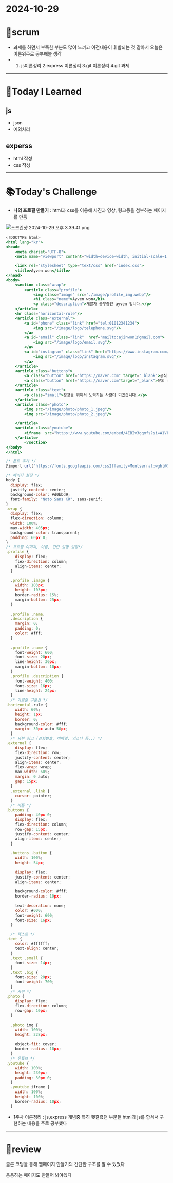 # 2024-10-29

# 💬**scrum**

- 과제를 하면서 부족한 부분도 많이 느끼고
이전내용이 휘발되는 것 같아서
오늘은 이론위주로 공부해볼 생각
- 1. js이론정리
2.express 이론정리
3.git 이론정리
4.git 과제

---

# 📝**Today I Learned**

## js

- json
- 예외처리

## experss

- html 작성
- css 작성

---

# 📚**Today's Challenge**

- **나의 프로필 만들기**
: html과 css를 이용해 사진과 영상, 링크등을 첨부하는 페이지를 만듬

![스크린샷 2024-10-29 오후 3.39.41.png](https://prod-files-secure.s3.us-west-2.amazonaws.com/28744fd3-605d-4731-a5be-288a0094699e/772d3bf2-facd-426e-99e7-7edcc6f8c448/%E1%84%89%E1%85%B3%E1%84%8F%E1%85%B3%E1%84%85%E1%85%B5%E1%86%AB%E1%84%89%E1%85%A3%E1%86%BA_2024-10-29_%E1%84%8B%E1%85%A9%E1%84%92%E1%85%AE_3.39.41.png)

```jsx
<!DOCTYPE html>
<html lang="kr">
<head>
    <meta charset="UTF-8">
    <meta name="viewport" content="width=device-width, initial-scale=1.0">

    <link rel="stylesheet" type="text/css" href="index.css">
    <title>Ayven won</title>
</head>
<body>
    <section class="wrap">
        <article class="profile">
            <img class="image" src="./image/profile_img.webp"/>
            <h1 class="name">Ayven won</h1>
            <p class="description">개발자 공부중인 ayven 입니다.</p>
    </article>
    <hr class="horizontal-rule"/>
    <article class="external">
        <a id="phone" class="link" href="tel:01012341234">
            <img src="/image/logo/telephone.svg"/>
        </a>
        <a id="email" class="link"  href="mailto:ajinwon1@gmail.com">
            <img src="/image/logo/email.svg"/>
        </a>
        <a id="instagram" class="link" href="https://www.instagram.com/" target="_blank">
            <img src="/image/logo/instagram.svg"/>
        </a>
    </article>
    <article class="buttons">
        <a class="button" href="https://naver.com" target="_blank">공식 홈페이지</a>
        <a class="button" href="https://naver.com"target="_blank">문의 사항</a>
    </article>
    <article class="text">
        <p class="small">성장을 위해서 노력하는 사람이 되겠습니다.</p>
    </article>
    <article class="photo">
        <img src="/image/photo/photo_1.jpeg"/>
        <img src="/image/photo/photo_2.jpeg"/>

    </article>
    <article class="youtube">
        <iframe  src="https://www.youtube.com/embed/4EBIv3gqmfs?si=A1VFpnCAkGCwfqAz?controls=0" title="YouTube video player" frameborder="0" allow="accelerometer; autoplay; clipboard-write; encrypted-media; gyroscope; picture-in-picture; web-share" allowfullscreen></iframe>
    </article>
		</section>
</body>
</html>
```

```jsx
/* 폰트 추가 */
@import url("https://fonts.googleapis.com/css2?family=Montserrat:wght@700&family=Noto+Sans+KR:wght@100;300;400;500;700;900&display=swap");

/* 페이지 설정 */
body {
  display: flex;
  justify-content: center;
  background-color: #d0bbd9;
  font-family: "Noto Sans KR", sans-serif;
}
.wrap {
  display: flex;
  flex-direction: column;
  width: 100%;
  max-width: 405px;
  background-color: transparent;
  padding: 60px 0;
}
/* 프로필 이미지, 이름, 간단 설명 설정*/
.profile {
    display: flex;
    flex-direction: column;
    align-items: center;
  }
  
  .profile .image {
    width: 103px;
    height: 103px;
    border-radius: 15%;
    margin-bottom: 25px;
  }
  
  .profile .name,
  .description {
    margin: 0;
    padding: 0;
    color: #fff;
  }
  
  .profile .name {
    font-weight: 600;
    font-size: 20px;
    line-height: 30px;
    margin-bottom: 10px;
  }
  .profile .description {
    font-weight: 400;
    font-size: 16px;
    line-height: 24px;
  }
  /* 가로줄 구분선 */
.horizontal-rule {
    width: 60%;
    height: 1px;
    border: 0;
    background-color: #fff;
    margin: 30px auto 50px;
  }
  /* 외부 링크 (전화번호, 이메일, 인스타 등..) */
.external {
    display: flex;
    flex-direction: row;
    justify-content: center;
    align-items: center;
    flex-wrap: wrap;
    max-width: 60%;
    margin: 0 auto;
    gap: 15px;
  }
  .external .link {
    cursor: pointer;
  }
  /* 버튼 */
.buttons {
    padding: 40px 0;
    display: flex;
    flex-direction: column;
    row-gap: 15px;
    justify-content: center;
    align-items: center;
  }
  
  .buttons .button {
    width: 100%;
    height: 54px;
  
    display: flex;
    justify-content: center;
    align-items: center;
  
    background-color: #fff;
    border-radius: 10px;
  
    text-decoration: none;
    color: #000;
    font-weight: 600;
    font-size: 16px;
  }

  /* 텍스트 */
.text {
    color: #ffffff;
    text-align: center;
  }
  .text .small {
    font-size: 14px;
  }
  .text .big {
    font-size: 20px;
    font-weight: 700;
  }
  /* 사진 */
.photo {
    display: flex;
    flex-direction: column;
    row-gap: 10px;
  }
  
  .photo img {
    width: 100%;
    height: 228px;
  
    object-fit: cover;
    border-radius: 10px;
  }
  /* 유튜브 */
.youtube {
    width: 100%;
    height: 230px;
    padding: 30px 0;
  }
  .youtube iframe {
    width: 100%;
    height: 100%;
    border-radius: 10px;
  }

```

- 1주차 이론정리
: js,express 개념중 특히 헷갈렸던 부분들
html과 js를 합쳐서 구현하는 내용을 주로 공부했다

---

# 💫review

클론 코딩을 통해 웹페이지 만들기의 간단한 구조를 알 수 있었다

응용하는 페이지도 만들어 봐야겠다
